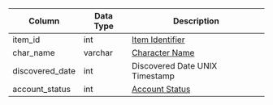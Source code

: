 | Column          | Data Type | Description                                                                                |
| --------------- | --------- | ------------------------------------------------------------------------------------------ |
| item_id         | int       | [Item Identifier](items.md)                                                                |
| char_name       | varchar   | [Character Name](character_data.md)                                                        |
| discovered_date | int       | Discovered Date UNIX Timestamp                                                             |
| account_status  | int       | [Account Status](https://eqemu.gitbook.io/server/categories/reference-lists/status-levels) |